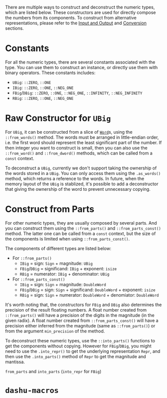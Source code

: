 There are multiple ways to construct and deconstruct the numeric types, which are listed below. These constructors are used for directly compose the numbers from its components. To construct from alternative representations, please refer to the [Input and Output](./io/index.md) and [Conversion](convert.md) sections.

# Constants

For all the numeric types, there are several constants associated with the type. You can use them to construct an instance, or directly use them with binary operators. These constants includes:

- `UBig`: `::ZERO`, `::ONE`
- `IBig`: `::ZERO`, `::ONE`, `::NEG_ONE`
- `FBig`/`DBig`: `::ZERO`, `::ONE`, `::NEG_ONE`, `::INFINITY`, `::NEG_INFINITY`
- `RBig`: `::ZERO`, `::ONE`, `::NEG_ONE`

# Raw Constructor for `UBig`

For `UBig`, it can be constructed from a slice of [`Word`](./types.md#word)s, using the `::from_words()` method. The words must be arranged in little-endian order, i.e. the first word should represent the least significant part of the number. If then integer you want to construct is small, then you can also use the `::from_word()` and `::from_dword()` methods, which can be called from a `const` context.

To deconstruct a `UBig`, currently we don't support taking the ownership of the words stored in a `UBig`. You can only access them using the `.as_words()` method, which returns a reference to the words. In future, when the memory layout of the `UBig` is stablized, it's possible to add a deconstructor that giving the ownership of the word to prevent unnecessary copying.

# Construct from Parts

For other numeric types, they are usually composed by several parts. And you can construct them using the `::from_parts()` and `::from_parts_const()` method. The latter one can be called from a `const` context, but the size of the components is limited when using `::from_parts_const()`.

The components of different types are listed below:

- For `::from_parts()`
  - `IBig` = sign: `Sign` + magnitude: `UBig`
  - `FBig`/`DBig` = significand: `IBig` + exponent: `isize`
  - `RBig` = numerator: `IBig` + denominator: `UBig`
- For `::from_parts_const()`
  - `IBig` = sign: `Sign` + magnitude: `DoubleWord`
  - `FBig`/`DBig` = sign: `Sign` + significand: `DoubleWord` + exponent: `isize`
  - `RBig` = sign: `Sign` + numerator: `DoubleWord` + denomiator: `DoubleWord`

It's worth noting that, the constructors for `FBig` and `DBig` also determines the precision of the result floating numbers. A float number created from `::from_parts()` will have a precision of the digits in the magnitude (in the given radix). A float number created from `::from_parts_const()` will have a precision either inferred from the magnitude (same as `::from_parts()`) or from the argument `min_precision` of the method.

To deconstruct these numeric types, use the `::into_parts()` functions to get the components without copying. However for `FBig`/`DBig`, you might need to use the `.into_repr()` to get the underlying representation `Repr`, and then use the `.into_parts()` method of `Repr` to get the magnitude and mantissa.

`from_parts` and `into_parts` (`into_repr` for `FBig`)

# `dashu-macros`


